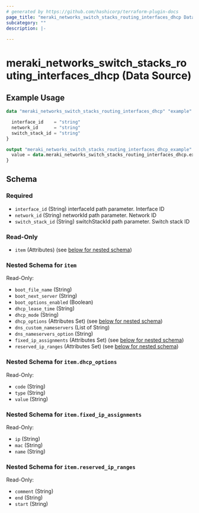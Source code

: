```yaml
---
# generated by https://github.com/hashicorp/terraform-plugin-docs
page_title: "meraki_networks_switch_stacks_routing_interfaces_dhcp Data Source - terraform-provider-meraki"
subcategory: ""
description: |-
  
---
```


# meraki_networks_switch_stacks_routing_interfaces_dhcp (Data Source)



## Example Usage

```terraform
data "meraki_networks_switch_stacks_routing_interfaces_dhcp" "example" {

  interface_id    = "string"
  network_id      = "string"
  switch_stack_id = "string"
}

output "meraki_networks_switch_stacks_routing_interfaces_dhcp_example" {
  value = data.meraki_networks_switch_stacks_routing_interfaces_dhcp.example.item
}
```

<!-- schema generated by tfplugindocs -->
## Schema

### Required

- `interface_id` (String) interfaceId path parameter. Interface ID
- `network_id` (String) networkId path parameter. Network ID
- `switch_stack_id` (String) switchStackId path parameter. Switch stack ID

### Read-Only

- `item` (Attributes) (see [below for nested schema](#nestedatt--item))

<a id="nestedatt--item"></a>
### Nested Schema for `item`

Read-Only:

- `boot_file_name` (String)
- `boot_next_server` (String)
- `boot_options_enabled` (Boolean)
- `dhcp_lease_time` (String)
- `dhcp_mode` (String)
- `dhcp_options` (Attributes Set) (see [below for nested schema](#nestedatt--item--dhcp_options))
- `dns_custom_nameservers` (List of String)
- `dns_nameservers_option` (String)
- `fixed_ip_assignments` (Attributes Set) (see [below for nested schema](#nestedatt--item--fixed_ip_assignments))
- `reserved_ip_ranges` (Attributes Set) (see [below for nested schema](#nestedatt--item--reserved_ip_ranges))

<a id="nestedatt--item--dhcp_options"></a>
### Nested Schema for `item.dhcp_options`

Read-Only:

- `code` (String)
- `type` (String)
- `value` (String)


<a id="nestedatt--item--fixed_ip_assignments"></a>
### Nested Schema for `item.fixed_ip_assignments`

Read-Only:

- `ip` (String)
- `mac` (String)
- `name` (String)


<a id="nestedatt--item--reserved_ip_ranges"></a>
### Nested Schema for `item.reserved_ip_ranges`

Read-Only:

- `comment` (String)
- `end` (String)
- `start` (String)
